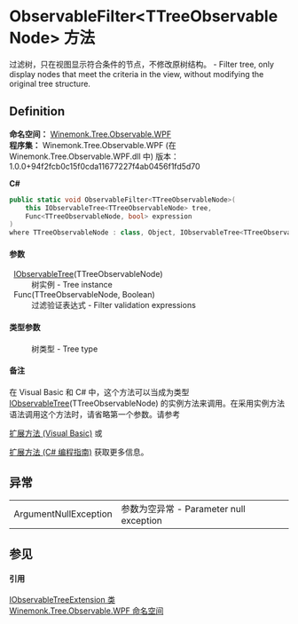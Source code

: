 # ObservableFilter&lt;TTreeObservableNode&gt; 方法


过滤树，只在视图显示符合条件的节点，不修改原树结构。 - Filter tree, only display nodes that meet the criteria in the view, without modifying the original tree structure.



## Definition
**命名空间：** <a href="N_Winemonk_Tree_Observable_WPF.md">Winemonk.Tree.Observable.WPF</a>  
**程序集：** Winemonk.Tree.Observable.WPF (在 Winemonk.Tree.Observable.WPF.dll 中) 版本：1.0.0+94f2fcb0c15f0cda11677227f4ab0456f1fd5d70

**C#**
``` C#
public static void ObservableFilter<TTreeObservableNode>(
	this IObservableTree<TTreeObservableNode> tree,
	Func<TTreeObservableNode, bool> expression
)
where TTreeObservableNode : class, Object, IObservableTree<TTreeObservableNode>

```



#### 参数
<dl><dt>  <a href="T_Winemonk_Tree_Observable_IObservableTree_1.md">IObservableTree</a>(TTreeObservableNode)</dt><dd>树实例 - Tree instance</dd><dt>  Func(TTreeObservableNode, Boolean)</dt><dd>过滤验证表达式 - Filter validation expressions</dd></dl>

#### 类型参数
<dl><dt /><dd>树类型 - Tree type</dd></dl>

#### 备注
在 Visual Basic 和 C# 中，这个方法可以当成为类型 <a href="T_Winemonk_Tree_Observable_IObservableTree_1.md">IObservableTree</a>(TTreeObservableNode) 的实例方法来调用。在采用实例方法语法调用这个方法时，请省略第一个参数。请参考 <a href="https://docs.microsoft.com/dotnet/visual-basic/programming-guide/language-features/procedures/extension-methods" target="_blank" rel="noopener noreferrer">

扩展方法 (Visual Basic)</a> 或 <a href="https://docs.microsoft.com/dotnet/csharp/programming-guide/classes-and-structs/extension-methods" target="_blank" rel="noopener noreferrer">

扩展方法 (C# 编程指南)</a> 获取更多信息。

## 异常
<table>
<tr>
<td>ArgumentNullException</td>
<td>参数为空异常 - Parameter null exception</td></tr>
</table>

## 参见


#### 引用
<a href="T_Winemonk_Tree_Observable_WPF_IObservableTreeExtension.md">IObservableTreeExtension 类</a>  
<a href="N_Winemonk_Tree_Observable_WPF.md">Winemonk.Tree.Observable.WPF 命名空间</a>  
